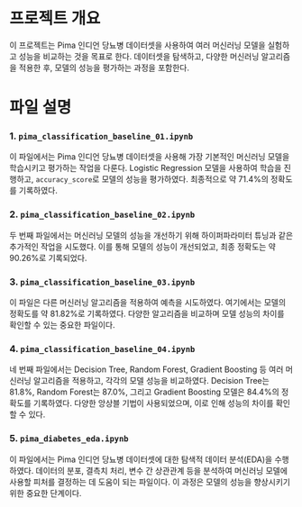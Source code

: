 # 프로젝트 개요
이 프로젝트는 Pima 인디언 당뇨병 데이터셋을 사용하여 여러 머신러닝 모델을 실험하고 성능을 비교하는 것을 목표로 한다. 데이터셋을 탐색하고, 다양한 머신러닝 알고리즘을 적용한 후, 모델의 성능을 평가하는 과정을 포함한다.

# 파일 설명
### 1. `pima_classification_baseline_01.ipynb`
이 파일에서는 Pima 인디언 당뇨병 데이터셋을 사용해 가장 기본적인 머신러닝 모델을 학습시키고 평가하는 작업을 다룬다. Logistic Regression 모델을 사용하여 학습을 진행하고, `accuracy_score`로 모델의 성능을 평가하였다. 최종적으로 약 71.4%의 정확도를 기록하였다.

### 2. `pima_classification_baseline_02.ipynb`
두 번째 파일에서는 머신러닝 모델의 성능을 개선하기 위해 하이퍼파라미터 튜닝과 같은 추가적인 작업을 시도했다. 이를 통해 모델의 성능이 개선되었고, 최종 정확도는 약 90.26%로 기록되었다.

### 3. `pima_classification_baseline_03.ipynb`
이 파일은 다른 머신러닝 알고리즘을 적용하여 예측을 시도하였다. 여기에서는 모델의 정확도를 약 81.82%로 기록하였다. 다양한 알고리즘을 비교하며 모델 성능의 차이를 확인할 수 있는 중요한 파일이다.

### 4. `pima_classification_baseline_04.ipynb`
네 번째 파일에서는 Decision Tree, Random Forest, Gradient Boosting 등 여러 머신러닝 알고리즘을 적용하고, 각각의 모델 성능을 비교하였다. Decision Tree는 81.8%, Random Forest는 87.0%, 그리고 Gradient Boosting 모델은 84.4%의 정확도를 기록하였다. 다양한 앙상블 기법이 사용되었으며, 이로 인해 성능의 차이를 확인할 수 있다.

### 5. `pima_diabetes_eda.ipynb`
이 파일에서는 Pima 인디언 당뇨병 데이터셋에 대한 탐색적 데이터 분석(EDA)을 수행하였다. 데이터의 분포, 결측치 처리, 변수 간 상관관계 등을 분석하여 머신러닝 모델에 사용할 피처를 결정하는 데 도움이 되는 파일이다. 이 과정은 모델의 성능을 향상시키기 위한 중요한 단계이다.
